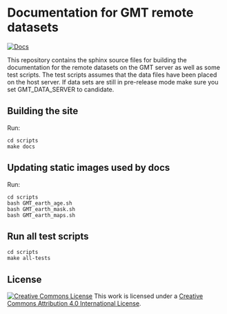 # Documentation for GMT remote datasets

[![Docs](https://github.com/GenericMappingTools/remote-datasets/actions/workflows/docs.yml/badge.svg)](https://github.com/GenericMappingTools/remote-datasets/actions/workflows/docs.yml)

This repository contains the sphinx source files for building the documentation
for the remote datasets on the GMT server as well as some test scripts. The test
scripts assumes that the data files have been placed on the host server.  If data
sets are still in pre-release mode make sure you set GMT_DATA_SERVER to candidate.

## Building the site

Run:

    cd scripts
    make docs

## Updating static images used by docs

Run:

    cd scripts
    bash GMT_earth_age.sh
    bash GMT_earth_mask.sh
    bash GMT_earth_maps.sh

## Run all test scripts

    cd scripts
    make all-tests

## License

[![Creative Commons License](https://i.creativecommons.org/l/by/4.0/88x31.png)](http://creativecommons.org/licenses/by/4.0/)
This work is licensed under a
[Creative Commons Attribution 4.0 International License](http://creativecommons.org/licenses/by/4.0/).
